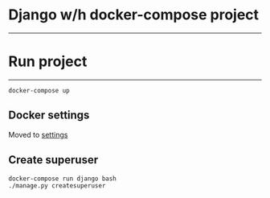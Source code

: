 # Django w/h docker-compose project
-----------------------------------

# Run project
-------------
```
docker-compose up
```

Docker settings
---------------

Moved to [settings](https://docs.docker.com/compose/install/)

Create superuser
-----------------
```
docker-compose run django bash
./manage.py createsuperuser
```
